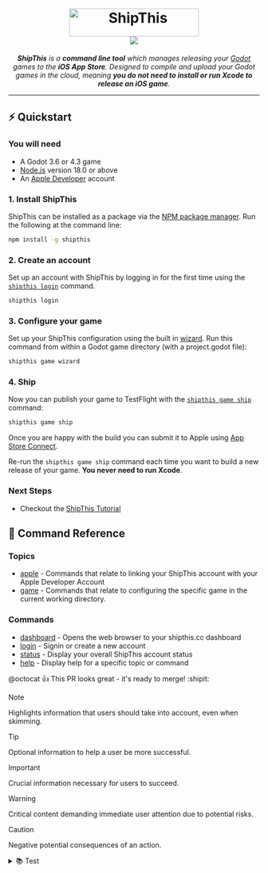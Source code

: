 <h1 align="center">
  <a href="https://shipthis.cc">
    <picture>
      <source height="56" width="260" media="(prefers-color-scheme: dark)" srcset="https://shipthis.cc/logo_darkmode.svg">
      <img height="56" width="260" alt="ShipThis" src="https://shipthis.cc/logo_normal.svg">
    </picture>
  </a>
  <br>
  <a href="https://discord.gg/rHhguPjZ">
    <img src="https://img.shields.io/discord/1304144717239554069?style=flat-square&label=%F0%9F%92%AC%20discord&color=00ACD7">
  </a>
</h1>
<p align="center">
  <em><b>ShipThis</b> is a <b>command line tool</b> which manages releasing your <a href="https://godotengine.org/">Godot</a> games to the <b>iOS App Store</b>. Designed to compile and upload your Godot games in the cloud, meaning <b>you do not need to install or run Xcode to release an iOS game</b>.</em>
</p>

---

## ⚡️ Quickstart

### You will need

- A Godot 3.6 or 4.3 game
- [Node.js](https://nodejs.org/en/download/) version 18.0 or above
- An [Apple Developer](https://developer.apple.com) account

### 1. Install ShipThis

ShipThis can be installed as a package via the [NPM package manager](https://www.npmjs.com/). Run the following at the command line:

```bash
npm install -g shipthis
```

### 2. Create an account

Set up an account with ShipThis by logging in for the first time using the [`shipthis login`](https://shipthis.cc/docs/reference/login) command.

```bash
shipthis login
```

### 3. Configure your game

Set up your ShipThis configuration using the built in [wizard](https://shipthis.cc/docs/wizard). Run this command from within a Godot game directory (with a project.godot file):

```bash
shipthis game wizard
```

### 4. Ship

Now you can publish your game to TestFlight with the [`shipthis game ship`](https://shipthis.cc/docs/reference/game/ship) command:

```bash
shipthis game ship
```

Once you are happy with the build you can submit it to Apple using [App Store
Connect](https://appstoreconnect.apple.com/).

Re-run the `shipthis game ship` command each time you want to build a new release of your game. **You never need to run Xcode**.

### Next Steps

- Checkout the [ShipThis Tutorial](https://shipthis.cc/docs/tutorial)

## 📖 Command Reference

### Topics

- [apple](https://shipthis.cc/docs/reference/apple) - Commands that relate to linking your ShipThis account with your Apple Developer Account
- [game](https://shipthis.cc/docs/reference/game) - Commands that relate to configuring the specific game in the current working directory.

### Commands

- [dashboard](https://shipthis.cc/docs/reference/dashboard) - Opens the web browser to your shipthis.cc dashboard
- [login](https://shipthis.cc/docs/reference/login) - Signin or create a new account
- [status](https://shipthis.cc/docs/reference/status) - Display your overall ShipThis account status
- [help](https://shipthis.cc/docs/reference/help) - Display help for a specific topic or command

@octocat :+1: This PR looks great - it's ready to merge! :shipit:

> [!NOTE]  
> Highlights information that users should take into account, even when skimming.

> [!TIP]
> Optional information to help a user be more successful.

> [!IMPORTANT]  
> Crucial information necessary for users to succeed.

> [!WARNING]  
> Critical content demanding immediate user attention due to potential risks.

> [!CAUTION]
> Negative potential consequences of an action.

<details>
  <summary>📚 Test</summary>

# This is a test

</details>
